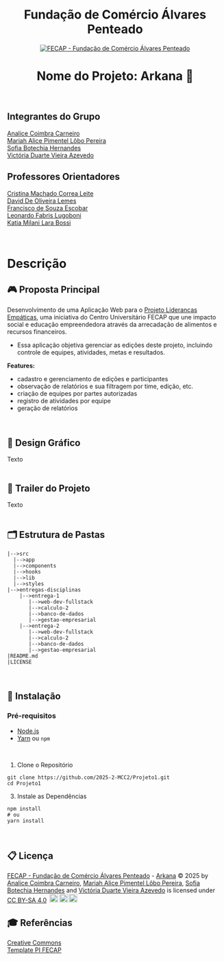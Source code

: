 <h1 align="center">Fundação de Comércio Álvares Penteado</h1>

<p align="center">
<a href= "https://www.fecap.br/"><img src="https://encrypted-tbn0.gstatic.com/images?q=tbn:ANd9GcRhZPrRa89Kma0ZZogxm0pi-tCn_TLKeHGVxywp-LXAFGR3B1DPouAJYHgKZGV0XTEf4AE&usqp=CAU" alt="FECAP - Fundação de Comércio Álvares Penteado" border="0"></a>
</p>

<h1 align="center">Nome do Projeto: Arkana 📑</h1>

<br/>

## Integrantes do Grupo
[Analice Coimbra Carneiro](https://github.com/AnaliceCoimbra/)  
[Mariah Alice Pimentel Lôbo Pereira](https://github.com/alicelobwp)  
[Sofia Botechia Hernandes](https://github.com/sofiahernandes)  
[Victória Duarte Vieira Azevedo](https://github.com/viick04)  

## Professores Orientadores
[Cristina Machado Correa Leite](https://www.linkedin.com/)  
[David De Oliveira Lemes](https://www.linkedin.com/in/dolemes/)  
[Francisco de Souza Escobar](https://www.linkedin.com/)  
[Leonardo Fabris Lugoboni](https://www.linkedin.com/)  
[Katia Milani Lara Bossi](https://www.linkedin.com/)  

<br/>

# Descrição
## 🎮 Proposta Principal
Desenvolvimento de uma Aplicação Web para o [Projeto Lideranças Empáticas](https://liderancasempaticas.com/), uma iniciativa do Centro Universitário FECAP que une impacto social e educação empreendedora através da arrecadação de alimentos e recursos financeiros.
- Essa aplicação objetiva gerenciar as edições deste projeto, incluindo controle de equipes, atividades, metas e resultados.

**Features:**  
- cadastro e gerenciamento de edições e participantes
- observação de relatórios e sua filtragem por time, edição, etc.
- criação de equipes por partes autorizadas
- registro de atividades por equipe
- geração de relatórios
<br/>

## 🎨 Design Gráfico
Texto  
<br/>

## 🎥 Trailer do Projeto
Texto  
<br/>

## 🗂 Estrutura de Pastas
```
|-->src  
  |-->app  
  |-->components  
  |-->hooks  
  |-->lib  
  |-->styles  
|-->entregas-disciplinas  
    |-->entrega-1  
       |-->web-dev-fullstack  
       |-->calculo-2  
       |-->banco-de-dados  
       |-->gestao-empresarial  
    |-->entrega-2  
       |-->web-dev-fullstack  
       |-->calculo-2  
       |-->banco-de-dados  
       |-->gestao-empresarial  
|README.md  
|LICENSE  
```
<br/>

## 🚀 Instalação
### Pré-requisitos
- [Node.js](https://nodejs.org/)
- [Yarn](https://classic.yarnpkg.com/lang/en/) ou `npm`
<br/>

1. Clone o Repositório
```
git clone https://github.com/2025-2-MCC2/Projeto1.git  
cd Projeto1
```

3. Instale as Dependências
```
npm install
# ou
yarn install
```
<br/>

## 📋 Licença
<a href="https://www.fecap.br/">FECAP - Fundação de Comércio Álvares Penteado</a> - <a href="https://github.com/2025-1-MCC1/Projeto7">Arkana</a> © 2025 by <a href="https://github.com/analicecoimbra">Analice Coimbra Carneiro</a>, <a href="https://github.com/alicelobwp">Mariah Alice Pimentel Lôbo Pereira</a>, <a href="https://github.com/sofiahernandes">Sofia Botechia Hernandes</a> and <a href="https://github.com/viick04">Victória Duarte Vieira Azevedo</a> is licensed under <a href="https://creativecommons.org/licenses/by-sa/4.0/">CC BY-SA 4.0</a> <img src="https://mirrors.creativecommons.org/presskit/icons/cc.svg" height="20" width="20" style="margin-left: 0.2em;"><img src="https://mirrors.creativecommons.org/presskit/icons/by.svg" height="20" width="20" style="margin-left: 0.2em;"><img src="https://mirrors.creativecommons.org/presskit/icons/sa.svg" height="20" width="20" style="margin-left: 0.2em;">

## 🎓 Referências
[Creative Commons](https://creativecommons.org/share-your-work/)  
[Template PI FECAP](https://github.com/fecaphub/Template_PI)  
